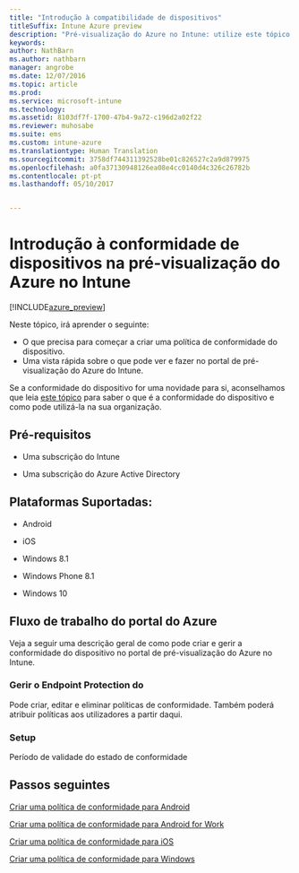 ```yaml
---
title: "Introdução à compatibilidade de dispositivos"
titleSuffix: Intune Azure preview
description: "Pré-visualização do Azure no Intune: utilize este tópico para compreender os pré-requisitos obrigatórios para criar políticas de conformidade no Microsoft Intune"
keywords: 
author: NathBarn
ms.author: nathbarn
manager: angrobe
ms.date: 12/07/2016
ms.topic: article
ms.prod: 
ms.service: microsoft-intune
ms.technology: 
ms.assetid: 8103df7f-1700-47b4-9a72-c196d2a02f22
ms.reviewer: muhosabe
ms.suite: ems
ms.custom: intune-azure
ms.translationtype: Human Translation
ms.sourcegitcommit: 3758df744311392528be01c826527c2a9d879975
ms.openlocfilehash: a0fa37130948126ea08e4cc0140d4c326c26782b
ms.contentlocale: pt-pt
ms.lasthandoff: 05/10/2017


---
```


# <a name="get-started-with-device-compliance-in-intune-azure-preview"></a>Introdução à conformidade de dispositivos na pré-visualização do Azure no Intune


[!INCLUDE[azure_preview](../includes/azure_preview.md)]

Neste tópico, irá aprender o seguinte: 

- O que precisa para começar a criar uma política de conformidade do dispositivo.
- Uma vista rápida sobre o que pode ver e fazer no portal de pré-visualização do Azure do Intune. 

Se a conformidade do dispositivo for uma novidade para si, aconselhamos que leia [este tópico](what-is-device-compliance.md) para saber o que é a conformidade do dispositivo e como pode utilizá-la na sua organização.

##  <a name="pre-requisites"></a>Pré-requisitos

-   Uma subscrição do Intune

-   Uma subscrição do Azure Active Directory

##  <a name="supported-platforms"></a>Plataformas Suportadas:

-   Android

-   iOS

-   Windows 8.1

-   Windows Phone 8.1

-   Windows 10

##  <a name="azure-portal-workflow"></a>Fluxo de trabalho do portal do Azure

Veja a seguir uma descrição geral de como pode criar e gerir a conformidade do dispositivo no portal de pré-visualização do Azure no Intune.

<!---### Overview

When you choose the **Set device compliance** workload, the blade opens with an  **Overview** section that displays a summary view of your compliance policies that you have created and the status of the devices they have been applied to. If you
don’t have any policies configured yet, the overview will just include the various reports but with no data.--->

### <a name="manage"></a>Gerir o Endpoint Protection do

Pode criar, editar e eliminar políticas de conformidade. Também poderá atribuir políticas aos utilizadores a partir daqui.

<!---### Monitor

This section is a detailed view of what you see in the **Overview**. A list of all the reports are displayed in this section and you can interactively drill down through each of these reports.--->

### <a name="setup"></a>Setup

Período de validade do estado de conformidade

##  <a name="next-steps"></a>Passos seguintes
[Criar uma política de conformidade para Android](create-a-compliance-policy-for-android.md)

[Criar uma política de conformidade para Android for Work](create-a-compliance-policy-for-android-for-work.md)

[Criar uma política de conformidade para iOS](create-a-compliance-policy-for-ios.md)

[Criar uma política de conformidade para Windows](create-a-compliance-policy-for-windows.md)


